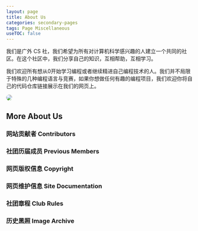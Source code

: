 ```yaml
---
layout: page
title: About Us
categories: secondary-pages
tags: Page Miscellaneous
useTOC: false
---
```


<div style="clear:right"></div>

我们是广外 CS 社，我们希望为所有对计算机科学感兴趣的人建立一个共同的社区。在这个社区中，我们分享自己的知识，互相帮助，互相学习。

我们欢迎所有想从0开始学习编程或者继续精进自己编程技术的人。我们并不局限于特殊的几种编程语言与竞赛，如果你想做任何有趣的编程项目，我们欢迎你将自己的代码仓库链接展示在我们的网页上。

<img src="{{ site.baseurl }}/assets/2021Members.png" style="border-radius: 10px"/>
<div style="clear: both"></div>



## More About Us

<div class="horizontal-flex-box">
    <div class="flex-page-card" onClick="window.location.href='{{ site.baseurl }}/secondary-pages/2021/04/27/Contributors.html'">
        <h3>网站贡献者 Contributors</h3>
    </div>
    <div class="flex-page-card" onclick="window.location.href='{{ site.baseurl }}/2021/03/04/Previous-Member.html'">
        <h3>社团历届成员 Previous Members</h3>
    </div>
    <div class="flex-page-card" onclick="window.location.href='{{ site.baseurl }}/2021/04/10/Copyright.html'">
        <h3>网页版权信息 Copyright</h3>
    </div>
    <div class="flex-page-card" onclick="window.location.href='{{ site.baseurl }}/2021/03/08/Webpage-Documentation.html'">
        <h3>网页维护信息 Site Documentation</h3>
    </div>
    <div class="flex-page-card" onclick="window.location.href='{{ site.baseurl }}/2021/03/08/GWCS-Rules.html'">
        <h3>社团章程 Club Rules</h3>
    </div>
    <div class="flex-page-card" onclick="window.location.href='{{ site.baseurl }}/2021/02/26/Image-Archive.html'">
        <h3>历史黑照 Image Archive</h3>
    </div>
</div>
